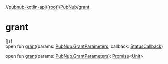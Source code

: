 //[pubnub-kotlin-api](../../../index.md)/[[root]](../index.md)/[PubNub](index.md)/[grant](grant.md)

# grant

[js]\
open fun [grant](grant.md)(params: [PubNub.GrantParameters](-grant-parameters/index.md), callback: [StatusCallback](../-status-callback/index.md))

open fun [grant](grant.md)(params: [PubNub.GrantParameters](-grant-parameters/index.md)): [Promise](https://kotlinlang.org/api/latest/jvm/stdlib/kotlin-stdlib/kotlin.js/-promise/index.html)&lt;[Unit](https://kotlinlang.org/api/latest/jvm/stdlib/kotlin-stdlib/kotlin/-unit/index.html)&gt;
